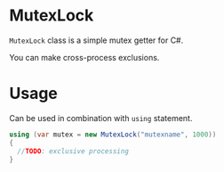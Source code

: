 # MutexLock

`MutexLock` class is a simple mutex getter for C#.

You can make cross-process exclusions.


# Usage

Can be used in combination with `using` statement.

```C#
using (var mutex = new MutexLock("mutexname", 1000))
{
  //TODO: exclusive processing
}
